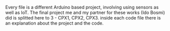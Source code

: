 Every file is a different Arduino based project, involving using sensors as well as IoT. 
The final project me and my partner for these works (Ido Bosmi) did is splitted here to 3 - CPX1, CPX2, CPX3.
inside each code file there is an explanation about the project and the code.
